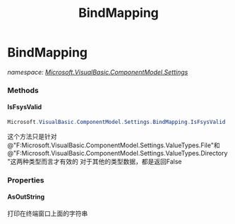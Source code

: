 ﻿---
title: BindMapping
---

# BindMapping
_namespace: [Microsoft.VisualBasic.ComponentModel.Settings](N-Microsoft.VisualBasic.ComponentModel.Settings.html)_





### Methods

#### IsFsysValid
```csharp
Microsoft.VisualBasic.ComponentModel.Settings.BindMapping.IsFsysValid
```
这个方法只是针对@"F:Microsoft.VisualBasic.ComponentModel.Settings.ValueTypes.File"和@"F:Microsoft.VisualBasic.ComponentModel.Settings.ValueTypes.Directory"这两种类型而言才有效的
 对于其他的类型数据，都是返回False


### Properties

#### AsOutString
打印在终端窗口上面的字符串
